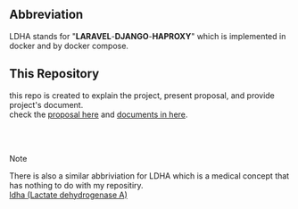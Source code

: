 ## Abbreviation
LDHA stands for "**LARAVEL**-**DJANGO**-**HAPROXY**" which is implemented in docker and by docker compose.

## This Repository
this repo is created to explain the project, present proposal, and provide project's document. <br>
check the [proposal here](https://github.com/Parsa-19/LDHA-explained/tree/main/proposal) and [documents in here](https://github.com/Parsa-19/LDHA-explained/tree/main/documnets).

<br>
<br>

> [!NOTE]
> There is also a similar abbriviation for LDHA which is a medical concept that has nothing to do with my repositiry. <br> [ldha (Lactate dehydrogenase A)](https://en.wikipedia.org/wiki/Lactate_dehydrogenase_A)
